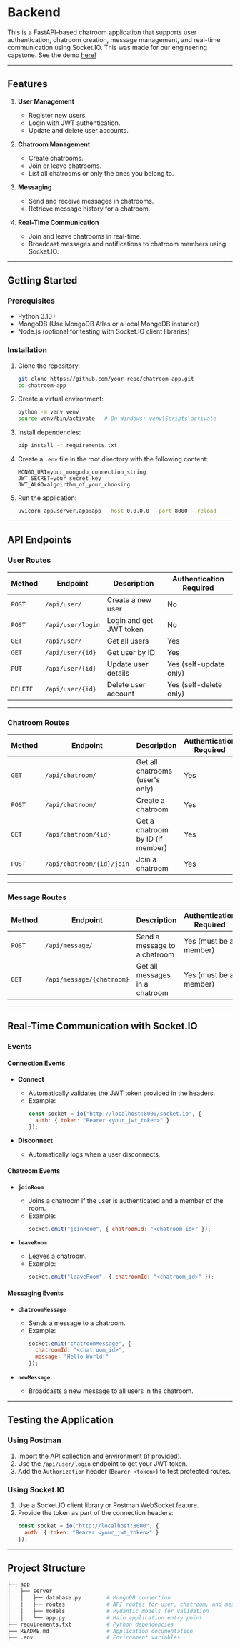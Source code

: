 # Backend

This is a FastAPI-based chatroom application that supports user authentication, chatroom creation, message management, and real-time communication using Socket.IO. This was made for our engineering capstone. See the demo [here!](https://www.youtube.com/watch?v=xGRWfsndguw)

---

## Features

1. **User Management**
   - Register new users.
   - Login with JWT authentication.
   - Update and delete user accounts.

2. **Chatroom Management**
   - Create chatrooms.
   - Join or leave chatrooms.
   - List all chatrooms or only the ones you belong to.

3. **Messaging**
   - Send and receive messages in chatrooms.
   - Retrieve message history for a chatroom.

4. **Real-Time Communication**
   - Join and leave chatrooms in real-time.
   - Broadcast messages and notifications to chatroom members using Socket.IO.

---

## Getting Started

### Prerequisites

- Python 3.10+
- MongoDB (Use MongoDB Atlas or a local MongoDB instance)
- Node.js (optional for testing with Socket.IO client libraries)

### Installation

1. Clone the repository:

    ```bash
    git clone https://github.com/your-repo/chatroom-app.git
    cd chatroom-app
    ```

2. Create a virtual environment:

    ```bash
    python -m venv venv
    source venv/bin/activate   # On Windows: venv\Scripts\activate
    ```

3. Install dependencies:

    ```bash
    pip install -r requirements.txt
    ```

4. Create a `.env` file in the root directory with the following content:

    ```env
    MONGO_URI=your_mongodb_connection_string
    JWT_SECRET=your_secret_key
    JWT_ALGO=algoirthm_of_your_choosing
    ```

5. Run the application:

    ```bash
    uvicorn app.server.app:app --host 0.0.0.0 --port 8000 --reload
    ```

---

## API Endpoints

### User Routes

| Method  | Endpoint            | Description                | Authentication Required |
|---------|---------------------|----------------------------|--------------------------|
| `POST`  | `/api/user/`        | Create a new user          | No                       |
| `POST`  | `/api/user/login`   | Login and get JWT token    | No                       |
| `GET`   | `/api/user/`        | Get all users              | Yes                      |
| `GET`   | `/api/user/{id}`    | Get user by ID             | Yes                      |
| `PUT`   | `/api/user/{id}`    | Update user details        | Yes (self-update only)   |
| `DELETE`| `/api/user/{id}`    | Delete user account        | Yes (self-delete only)   |

---

### Chatroom Routes

| Method  | Endpoint                    | Description                      | Authentication Required |
|---------|-----------------------------|----------------------------------|--------------------------|
| `GET`   | `/api/chatroom/`            | Get all chatrooms (user's only)  | Yes                      |
| `POST`  | `/api/chatroom/`            | Create a chatroom                | Yes                      |
| `GET`   | `/api/chatroom/{id}`        | Get a chatroom by ID (if member) | Yes                      |
| `POST`  | `/api/chatroom/{id}/join`   | Join a chatroom                  | Yes                      |

---

### Message Routes

| Method  | Endpoint                  | Description                      | Authentication Required |
|---------|---------------------------|----------------------------------|--------------------------|
| `POST`  | `/api/message/`           | Send a message to a chatroom     | Yes (must be a member)   |
| `GET`   | `/api/message/{chatroom}` | Get all messages in a chatroom   | Yes (must be a member)   |

---

## Real-Time Communication with Socket.IO

### Events

#### Connection Events

- **Connect**
  - Automatically validates the JWT token provided in the headers.
  - Example:
    ```javascript
    const socket = io("http://localhost:8000/socket.io", {
      auth: { token: "Bearer <your_jwt_token>" }
    });
    ```

- **Disconnect**
  - Automatically logs when a user disconnects.

#### Chatroom Events

- **`joinRoom`**
  - Joins a chatroom if the user is authenticated and a member of the room.
  - Example:
    ```javascript
    socket.emit("joinRoom", { chatroomId: "<chatroom_id>" });
    ```

- **`leaveRoom`**
  - Leaves a chatroom.
  - Example:
    ```javascript
    socket.emit("leaveRoom", { chatroomId: "<chatroom_id>" });
    ```

#### Messaging Events

- **`chatroomMessage`**
  - Sends a message to a chatroom.
  - Example:
    ```javascript
    socket.emit("chatroomMessage", {
      chatroomId: "<chatroom_id>",
      message: "Hello World!"
    });
    ```

- **`newMessage`**
  - Broadcasts a new message to all users in the chatroom.

---

## Testing the Application

### Using Postman

1. Import the API collection and environment (if provided).
2. Use the `/api/user/login` endpoint to get your JWT token.
3. Add the `Authorization` header (`Bearer <token>`) to test protected routes.

### Using Socket.IO

1. Use a Socket.IO client library or Postman WebSocket feature.
2. Provide the token as part of the connection headers:
    ```javascript
    const socket = io("http://localhost:8000", {
      auth: { token: "Bearer <your_jwt_token>" }
    });
    ```

---

## Project Structure

```bash
├── app
│   ├── server
│   │   ├── database.py        # MongoDB connection
│   │   ├── routes             # API routes for user, chatroom, and messages
│   │   ├── models             # Pydantic models for validation
│   │   └── app.py             # Main application entry point
├── requirements.txt           # Python dependencies
├── README.md                  # Application documentation
├── .env                       # Environment variables
